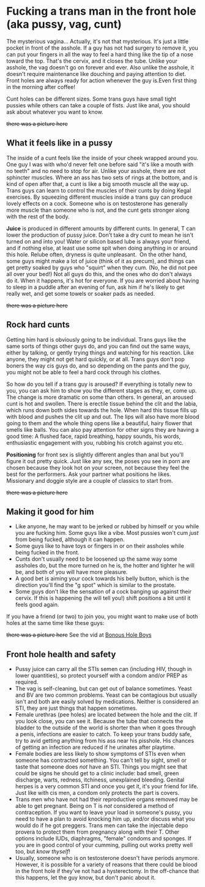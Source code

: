 # Fucking a trans man in the front hole (aka pussy, vag, cunt)

The mysterious vagina... Actually, it's not that mysterious. It's just a little pocket in front of the asshole. If a guy has not had surgery to remove it, you can put your fingers in all the way to feel a hard thing like the tip of a nose toward the top. That's the cervix, and it closes the tube. Unlike your asshole, the vag doesn't go on forever and ever. Also unlike the asshole, it doesn't require maintenance like douching and paying attention to diet. Front holes are always ready for action whenever the guy is.Even first thing in the morning after coffee!

Cunt holes can be different sizes. Some trans guys have small tight pussies while others can take a couple of fists. Just like anal, you should ask about whatever you want to know.

~~there was a picture here~~

## What it feels like in a pussy

The inside of a cunt feels like the inside of your cheek wrapped around you. One guy I was with who'd never felt one before said "it's like a mouth with no teeth" and no need to stop for air. Unlike your asshole, there are not sphincter muscles. Where an ass has two sets of rings at the bottom, and is kind of open after that, a cunt is like a big smooth muscle all the way up. Trans guys can learn to control the muscles of their cunts by doing Kegal exercises. By squeezing different muscles inside a trans guy can produce lovely effects on a cock. Someone who is on testosterone has generally more muscle than someone who is not, and the cunt gets stronger along with the rest of the body.

**Juice** is produced in different amounts by different cunts. In general, T can lower the production of pussy juice. Don't take a dry cunt to mean he isn't turned on and into you! Water or silicon based lube is always your friend, and if nothing else, at least use some spit when doing anything in or around this hole. Relube often, dryness is quite unpleasant.  On the other hand, some guys might make a lot of juice (think of it as precum), and things can get pretty soaked by guys who "squirt" when they cum. (No, he did not pee all over your bed!) Not all guys do this, and the ones who do don't always do it. When it happens, it's hot for everyone. If you are worried about having to sleep in a puddle after an evening of fun, ask him if he's likely to get really wet, and get some towels or soaker pads as needed.

~~there was a picture here~~

## Rock hard cunts

Getting him hard is obviously going to be individual. Trans guys like the same sorts of things other guys do, and you can find out the same ways, either by talking, or gently trying things and watching for his reaction. Like anyone, they might not get hard quickly, or at all. Trans guys don't pop boners the way cis guys do, and so depending on the pants and the guy, you might not be able to feel a hard cock through his clothes.

So how do you tell if a trans guy is aroused? If everything is totally new to you, you can ask him to show you the different stages as they, er, come up. The change is more dramatic on some than others. In general, an aroused cunt is hot and swollen. There is erectile tissue behind the clit and the labia, which runs down both sides towards the hole. When hard this tissue fills up with blood and pushes the clit up and out. The lips will also have more blood going to them and the whole thing opens like a beautiful, hairy flower that smells like balls. You can also pay attention for other signs they are having a good time: A flushed face, rapid breathing, happy sounds, his words, enthusiastic engagement with you, rubbing his crotch against you etc.

**Positioning** for front sex is slightly different angles than anal but you'll figure it out pretty quick. Just like any sex, the poses you see in porn are chosen because they look hot on your screen, not because they feel the best for the performers. Ask your partner what positions he likes. Missionary and doggie style are a couple of classics to start from.

~~there was a picture here~~

## Making it good for him

  * Like anyone, he may want to be jerked or rubbed by himself or you while you are fucking him. Some guys like a vibe. Most pussies won't cum _just_ from being fucked, although it can happen.
  * Some guys like to have toys or fingers in or on their assholes while being fucked in the front.
  * Cunts don't usually need to be loosened up the same way some assholes do, but the more turned on he is, the hotter and tighter he will be, and both of you will have more pleasure.
  * A good bet is aiming your cock towards his belly button, which is the direction you'll find the "g spot" which is similar to the prostate.
  * Some guys don't like the sensation of a cock banging up against their cervix. If this is happening (he will tell you!) shift positions a bit until it feels good again.

If you have a friend (or two) to join you, you might want to make use of both holes at the same time like these guys:

~~there was a picture here~~ See the vid at [Bonous Hole Boys](http://bonusholeboys.com/site/video/watch-kipps-frat-hazing-starring-kipp-slinger-christian-wilde-sebastian-keys-cyd-st-vincent/)</figcaption></figure>

## Front hole health and safety

  * Pussy juice can carry all the STIs semen can (including HIV, though in lower quantities), so protect yourself with a condom and/or PREP as required.
  * The vag is self-cleaning, but can get out of balance sometimes. Yeast and BV are two common problems. Yeast can be contagious but usually isn't and both are easily solved by medications. Neither is considered an STI, they are just things that happen sometimes.
  * Female urethras (pee holes) are located between the hole and the clit. If you look close, you can see it. Because the tube that connects the bladder to the outside of the world is shorter than when it goes through a penis, infections are easier to catch. To keep your trans buddy safe, try to avid getting anything from his ass near his pisshole. His chances of getting an infection are reduced if he urinates after playtime.
  * Female bodies are less likely to show symptoms of STIs even when someone has contracted something. You can't tell by sight, smell or taste that someone does _not_ have an STI. Things you might see that could be signs he should get to a clinic include: bad smell, green discharge, warts, redness, itchiness, unexplained bleeding. Genital herpes is a very common STI and once you get it, it's your friend for life. Just like with cis men, a condom only protects the part is covers.
  * Trans men who have not had their reproductive organs removed may be able to get pregnant. Being on T is _not_ considered a method of contraception. If you want to leave your load in someone's pussy, you need to have a plan to avoid knocking him up, and/or discuss what you would do if he got preggers. Trans men can take the injectable depo provera to protect them from pregnancy along with their T. Other options include IUDs, diaphragms, "female" condoms and sponges. If you are in good control of your cumming, pulling out works pretty well too, but _know thyself_!
  * Usually, someone who is on testosterone doesn't have periods anymore. However, it is possible for a variety of reasons that there could be blood in the front hole if they've not had a hysterectomy. In the off-chance that this happens, let the guy know, but don't panic about it.
